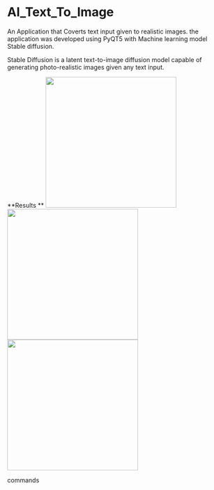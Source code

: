 # AI_Text_To_Image

An Application that Coverts text input given to realistic images. the application was developed using PyQT5 with Machine learning model Stable diffusion.  

Stable Diffusion is a latent text-to-image diffusion model capable of generating photo-realistic images given any text input.


**Results **
<img src="https://user-images.githubusercontent.com/114252357/204705704-1eba3b4e-1843-4cf5-ba0b-4717a62be411.jpg" width="300" height="300">
<img src="https://user-images.githubusercontent.com/114252357/204705744-79b74fbc-83d6-412f-8cc8-c629207e23a5.jpg" width="300" height="300">
<img src="https://user-images.githubusercontent.com/114252357/204705765-c88f1363-131a-453c-b330-9c160627b533.jpg" width="300" height="300">



commands
